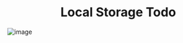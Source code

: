 **<h1 align='center'>Local Storage Todo</h1>** 
![image](https://github.com/user-attachments/assets/ec845a14-5b1a-4210-a384-b75e3911f917)
